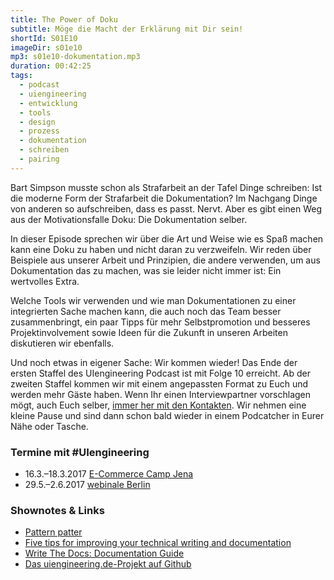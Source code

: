 ```yaml
---
title: The Power of Doku
subtitle: Möge die Macht der Erklärung mit Dir sein!
shortId: S01E10
imageDir: s01e10
mp3: s01e10-dokumentation.mp3
duration: 00:42:25
tags:
  - podcast
  - uiengineering
  - entwicklung
  - tools
  - design
  - prozess
  - dokumentation
  - schreiben
  - pairing
---
```


Bart Simpson musste schon als Strafarbeit an der Tafel Dinge schreiben:
Ist die moderne Form der Strafarbeit die Dokumentation?
Im Nachgang Dinge von anderen so aufschreiben, dass es passt. Nervt.
Aber es gibt einen Weg aus der Motivationsfalle Doku: Die Dokumentation selber.

<!-- more -->

In dieser Episode sprechen wir über die Art und Weise wie es Spaß machen kann eine Doku zu haben und nicht daran zu verzweifeln.
Wir reden über Beispiele aus unserer Arbeit und Prinzipien, die andere verwenden, um aus Dokumentation das zu machen, was sie leider nicht immer ist: Ein wertvolles Extra.

Welche Tools wir verwenden und wie man Dokumentationen zu einer integrierten Sache machen kann, die auch noch das Team besser zusammenbringt, ein paar Tipps für mehr Selbstpromotion und besseres Projektinvolvement sowie Ideen für die Zukunft in unseren Arbeiten diskutieren wir ebenfalls.

Und noch etwas in eigener Sache: Wir kommen wieder!
Das Ende der ersten Staffel des UIengineering Podcast ist mit Folge 10 erreicht.
Ab der zweiten Staffel kommen wir mit einem angepassten Format zu Euch und werden mehr Gäste haben.
Wenn Ihr einen Interviewpartner vorschlagen mögt, auch Euch selber, [immer her mit den Kontakten](/kontakt.html).
Wir nehmen eine kleine Pause und sind dann schon bald wieder in einem Podcatcher in Eurer Nähe oder Tasche.

### Termine mit #UIengineering

- 16.3.–18.3.2017 [E-Commerce Camp Jena](https://www.ecommerce-camp.de/redner-sessions/sessions-2017/)
- 29.5.–2.6.2017 [webinale Berlin](https://webinale.de/session/design-development-und-dazwischen/)

### Shownotes & Links

- [Pattern patter](https://ethanmarcotte.com/wrote/pattern-patter/)
- [Five tips for improving your technical writing and documentation](https://medium.com/@limedaring/five-tips-for-improving-your-technical-writing-and-documentation-47353723c8a7#.du1cl4uem)
- [Write The Docs: Documentation Guide](http://www.writethedocs.org/guide/)
- [Das uiengineering.de-Projekt auf Github](https://github.com/dennisreimann/uiengineering.de)
